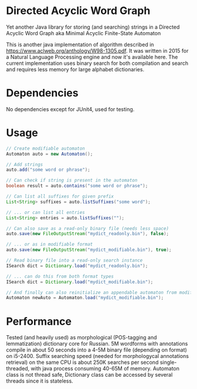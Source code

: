 # Directed Acyclic Word Graph
Yet another Java library for storing (and searching) strings in a Directed Acyclic Word Graph aka Minimal Acyclic Finite-State Automaton

This is another java implementation of algorithm described in https://www.aclweb.org/anthology/W98-1305.pdf. It was written in 2015 for a Natural Language Processing engine and now it's available here. The current implementation uses binary search for both compilation and search and requires less memory for large alphabet dictionaries.

# Dependencies
No dependencies except for JUnit4, used for testing.

# Usage
``` java
// Create modifiable automaton
Automaton auto = new Automaton();

// Add strings
auto.add("some word or phrase");

// Can check if string is present in the automaton
boolean result = auto.contains("some word or phrase");

// Can list all suffixes for given prefix
List<String> suffixes = auto.listSuffixes("some word");

// ... or can list all entries
List<String> entries = auto.listSuffixes("");

// Can also save as a read-only binary file (needs less space)
auto.save(new FileOutputStream("mydict_readonly.bin"), false);

// ... or as in modifiable format
auto.save(new FileOutputStream("mydict_modifiable.bin"), true);

// Read binary file into a read-only search instance
ISearch dict = Dictionary.load("mydict_readonly.bin");

// ... can do this from both format types
ISearch dict = Dictionary.load("mydict_modifiable.bin");

// And finally can also reinitialize an appendable automaton from modifiable format
Automaton newAuto = Automaton.load("mydict_modifiable.bin");

```

# Performance
Tested (and heavily used) as morphological (POS-tagging and lemmatization) dictionary core for Russian. 5M wordforms with annotations compile in about 50 seconds into a 4-5M binary file (depending on format) on i5-2400. Suffix searching speed (needed for morphologycal annotations retrieval) on the same CPU is about 250K searches per second single-threaded, with java process consuming 40-65M of memory. Automaton class is not thread safe, Dictionary class can be accessed by several threads since it is stateless.
